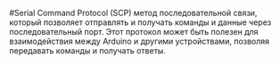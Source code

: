 #Serial Command Protocol (SCP)
метод последовательной связи, который позволяет отправлять и получать команды и данные через последовательный порт. Этот протокол может быть полезен для взаимодействия между Arduino и другими устройствами, позволяя передавать команды и получать ответы.